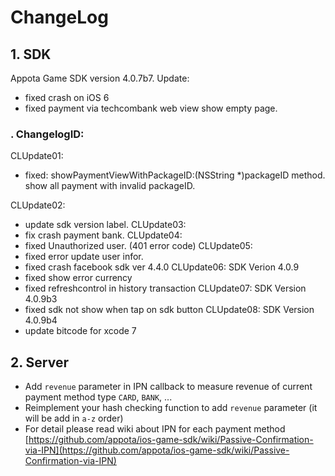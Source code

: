 ChangeLog
=====

## 1. SDK
Appota Game SDK version 4.0.7b7. Update:
+ fixed crash on iOS 6
+ fixed payment via techcombank web view show empty page.
### . ChangelogID:

CLUpdate01: 
  + fixed: showPaymentViewWithPackageID:(NSString *)packageID method. show all payment with invalid packageID.

CLUpdate02:
+ update sdk version label.
CLUpdate03:
+ fix crash payment bank.
CLUpdate04:
+ fixed Unauthorized user. (401 error code) 
CLUpdate05:
+ fixed error update user infor.
+ fixed crash facebook sdk ver 4.4.0
CLUpdate06: SDK Verion 4.0.9
+ fixed show error currency 
+ fixed refreshcontrol in history transaction 
CLUpdate07: SDK Version 4.0.9b3
+ fixed sdk not show when tap on sdk button
CLUpdate08: SDK Version 4.0.9b4
+ update bitcode for xcode 7
## 2. Server

- Add `revenue` parameter in IPN callback to measure revenue of current payment method type `CARD`, `BANK`, ...
- Reimplement your hash checking function to add `revenue` parameter (it will be add in `a-z` order)
- For detail please read wiki about IPN for each payment method [https://github.com/appota/ios-game-sdk/wiki/Passive-Confirmation-via-IPN](https://github.com/appota/ios-game-sdk/wiki/Passive-Confirmation-via-IPN)
